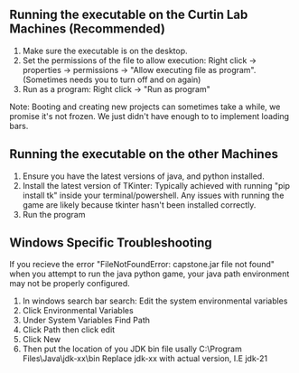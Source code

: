 ## **Running the executable on the Curtin Lab Machines (Recommended)** 
1. Make sure the executable is on the desktop.
2. Set the permissions of the file to allow execution: Right click -> properties -> permissions -> "Allow executing file as program". (Sometimes needs you to turn off and on again)
3. Run as a program: Right click -> "Run as program"

Note: 
Booting and creating new projects can sometimes take a while, we promise it's not frozen. We just didn't have enough to to implement loading bars.

## **Running the executable on the other Machines**
1. Ensure you have the latest versions of java, and python installed.
2. Install the latest version of TKinter: Typically achieved with running "pip install tk" inside your terminal/powershell. Any issues with running the game are likely because tkinter hasn't been installed correctly.
3. Run the program

## **Windows Specific Troubleshooting**
If you recieve the error "FileNotFoundError: capstone.jar file not found" when you attempt to run the java python game, your java path environment may not be properly configured.

1. In windows search bar search: Edit the system environmental variables
2. Click Environmental Variables
3. Under System Variables Find Path
4. Click Path then click edit
5. Click New
6. Then put the location of you JDK bin file usally C:\Program Files\Java\jdk-xx\bin Replace jdk-xx with actual version, I.E jdk-21
